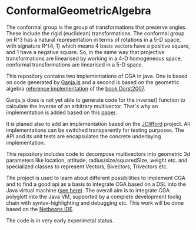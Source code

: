 # ConformalGeometricAlgebra

The conformal group is the group of transformations that preserve angles. These include the rigid (euclidean) transformations. The conformal group on R^3 has a natural representation in terms of rotations in a 5-D space, with signature R^{4, 1} which means 4 basis vectors have a positive square, and 1 have a negative square. So, in the same way that projective transformations are linearised by working in a 4-D homogeneous space, conformal transformations are linearised in a 5-D space.

This repository contains two implementations of CGA in java. One is based on code generated by [Ganja.js](https://github.com/enkimute/ganja.js) and a second is based on the geometric algebra [reference implementation](https://geometricalgebra.org/reference_impl.html) of the [book Dorst2007](https://geometricalgebra.org/index.html). 

Ganja.js does is not yet able to generate code for the inverse() function to calculate the inverse of an arbitrary multivector. That´s why an implementation is added based on this [paper](http://repository.essex.ac.uk/17282/1/TechReport_CES-534.pdf).

It is planed also to add an implementation based on the [JClifford](http://jvclifford.sourceforge.net/) project. All implementations can be switched transparently for testing purposes. The API and its unit tests are encapsulates the concrete underlaying implementation.

This repository includes code to decompose multivectors into geometric 3d parameters like location, attitude, radius/size/squaredSize, weight etc. and specialized classes to represent Vectors, Bivectors, Trivectors etc.

The project is used to learn about different possibilities to implement CGA and to find a good api as a basis to integrate CGA based on a DSL into the Java virtual machine ([see here](https://github.com/MobMonRob/DSL4GeometricAlgebra)). The overall aim is to integrate CGA polyglott into the Java VM, supported by a complete development toolig chain with syntax-highlighting and debugging etc. This work will be done based on the [Netbeans IDE](https://netbeans.apache.org/).

The code is in very early experimetal status.
